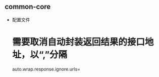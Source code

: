common-core
------------------------------------------

* 配置文件
    
    
    # 需要取消自动封装返回结果的接口地址，以“,”分隔
    auto.wrap.response.ignore.urls=